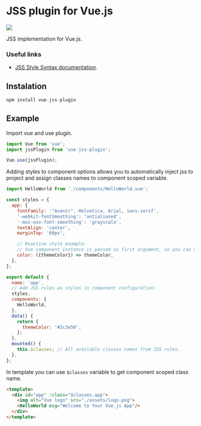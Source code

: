 # JSS plugin for Vue.js
![](https://travis-ci.org/arktosk/vue-jss-plugin.svg?branch=master)

JSS implementation for Vue.js.

### Useful links

 * [JSS Style Syntax documentation](https://cssinjs.org/jss-syntax/).

## Instalation

```js
npm install vue-jss-plugin
```

## Example

Import vue and use plugin.

```js
import Vue from 'vue';
import jssPlugin from 'vue-jss-plugin';

Vue.use(jssPlugin);
```

Adding styles to component options allows you to automatically inject jss to project and assign classes names to component scoped variable.

```js
import HelloWorld from './components/HelloWorld.vue';

const styles = {
  app: {
    fontFamily: '"Avenir", Helvetica, Arial, sans-serif',
    '-webkit-fontSmoothing': 'antialiased',
    '-moz-osx-font-smoothing': 'grayscale',
    textAlign: 'center',
    marginTop: '60px',

    // Reactive style example:
    // Vue component instance is passed as first argument, so you can use there all props, data, computed values.
    color: ({themeColor}) => themeColor,
  },
};

export default {
  name: 'app',
  // Add JSS rules as styles in component configuration:
  styles,
  components: {
    HelloWorld,
  },
  data() {
    return {
      themeColor: '#2c3e50',
    };
  },
  mounted() {
    this.$classes; // All available classes names from JSS rules.
  },
};
```

In template you can use `$classes` variable to get component scoped class name.

```html
<template>
  <div id="app" :class="$classes.app">
    <img alt="Vue logo" src="./assets/logo.png">
    <HelloWorld msg="Welcome to Your Vue.js App"/>
  </div>
</template>
```
